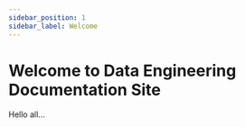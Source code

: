 ```yaml
---
sidebar_position: 1
sidebar_label: Welcome
---
```


# Welcome to Data Engineering Documentation Site

Hello all...